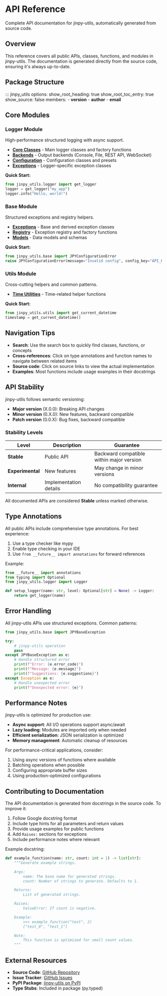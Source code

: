 # API Reference

Complete API documentation for jinpy-utils, automatically generated from source code.

## Overview

This reference covers all public APIs, classes, functions, and modules in jinpy-utils. The documentation is generated directly from the source code, ensuring it's always up-to-date.

## Package Structure

::: jinpy_utils
    options:
      show_root_heading: true
      show_root_toc_entry: true
      show_source: false
      members:
        - __version__
        - __author__
        - __email__

## Core Modules

### Logger Module

High-performance structured logging with async support.

- **[Core Classes](logger/core.md)** - Main logger classes and factory functions
- **[Backends](logger/backends.md)** - Output backends (Console, File, REST API, WebSocket)
- **[Configuration](logger/config.md)** - Configuration classes and presets
- **[Exceptions](logger/exceptions.md)** - Logger-specific exception classes

**Quick Start:**
```python
from jinpy_utils.logger import get_logger
logger = get_logger("my_app")
logger.info("Hello, world!")
```

### Base Module

Structured exceptions and registry helpers.

- **[Exceptions](base/exceptions.md)** - Base and derived exception classes
- **[Registry](base/registry.md)** - Exception registry and factory functions
- **[Models](base/models.md)** - Data models and schemas

**Quick Start:**
```python
from jinpy_utils.base import JPYConfigurationError
raise JPYConfigurationError(message="Invalid config", config_key="API_KEY")
```

### Utils Module

Cross-cutting helpers and common patterns.

- **[Time Utilities](utils/time.md)** - Time-related helper functions

**Quick Start:**
```python
from jinpy_utils.utils import get_current_datetime
timestamp = get_current_datetime()
```

## Navigation Tips

- **Search**: Use the search box to quickly find classes, functions, or concepts
- **Cross-references**: Click on type annotations and function names to navigate between related items
- **Source code**: Click on source links to view the actual implementation
- **Examples**: Most functions include usage examples in their docstrings

## API Stability

jinpy-utils follows semantic versioning:

- **Major version** (X.0.0): Breaking API changes
- **Minor version** (0.X.0): New features, backward compatible
- **Patch version** (0.0.X): Bug fixes, backward compatible

### Stability Levels

| Level | Description | Guarantee |
|-------|-------------|-----------|
| **Stable** | Public API | Backward compatible within major version |
| **Experimental** | New features | May change in minor versions |
| **Internal** | Implementation details | No compatibility guarantee |

All documented APIs are considered **Stable** unless marked otherwise.

## Type Annotations

All public APIs include comprehensive type annotations. For best experience:

1. Use a type checker like mypy
2. Enable type checking in your IDE
3. Use `from __future__ import annotations` for forward references

Example:
```python
from __future__ import annotations
from typing import Optional
from jinpy_utils.logger import Logger

def setup_logger(name: str, level: Optional[str] = None) -> Logger:
    return get_logger(name)
```

## Error Handling

All jinpy-utils APIs use structured exceptions. Common patterns:

```python
from jinpy_utils.base import JPYBaseException

try:
    # jinpy-utils operation
    pass
except JPYBaseException as e:
    # Handle structured error
    print(f"Error: {e.error_code}")
    print(f"Message: {e.message}")
    print(f"Suggestions: {e.suggestions}")
except Exception as e:
    # Handle unexpected error
    print(f"Unexpected error: {e}")
```

## Performance Notes

jinpy-utils is optimized for production use:

- **Async support**: All I/O operations support async/await
- **Lazy loading**: Modules are imported only when needed
- **Efficient serialization**: JSON serialization is optimized
- **Memory management**: Automatic cleanup of resources

For performance-critical applications, consider:

1. Using async versions of functions where available
2. Batching operations when possible
3. Configuring appropriate buffer sizes
4. Using production-optimized configurations

## Contributing to Documentation

The API documentation is generated from docstrings in the source code. To improve it:

1. Follow Google docstring format
2. Include type hints for all parameters and return values
3. Provide usage examples for public functions
4. Add `Raises:` sections for exceptions
5. Include performance notes where relevant

Example docstring:
```python
def example_function(name: str, count: int = 1) -> list[str]:
    """Generate example strings.

    Args:
        name: The base name for generated strings.
        count: Number of strings to generate. Defaults to 1.

    Returns:
        List of generated strings.

    Raises:
        ValueError: If count is negative.

    Example:
        >>> example_function("test", 2)
        ["test_0", "test_1"]

    Note:
        This function is optimized for small count values.
    """
```

## External Resources

- **Source Code**: [GitHub Repository](https://github.com/jinto-ag/jinpy-utils)
- **Issue Tracker**: [GitHub Issues](https://github.com/jinto-ag/jinpy-utils/issues)
- **PyPI Package**: [jinpy-utils on PyPI](https://pypi.org/project/jinpy-utils/)
- **Type Stubs**: Included in package (py.typed)
